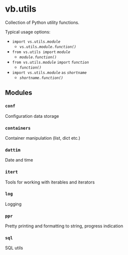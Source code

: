 # vb.utils

Collection of Python utility functions.

Typical usage options:

* `import vs.utils.`*`module`*
  * `vs.utils.`*`module.function()`*
* `from vs.utils import` *`module`*
  * *`module.function()`*
* `from vs.utils.`*`module`* `import` *`function`*
  * *`function()`*
* `import vs.utils.`*`module`* `as` *`shortname`*
  * *`shortname.function()`*

## Modules

### `conf`

Configuration data storage

### `containers`

Container manipulation (list, dict etc.)

### `dattim`

Date and time

### `itert`

Tools for working with iterables and iterators

### `log`

Logging

### `ppr`

Pretty printing and formatting to string, progress indication

### `sql`

SQL utils

